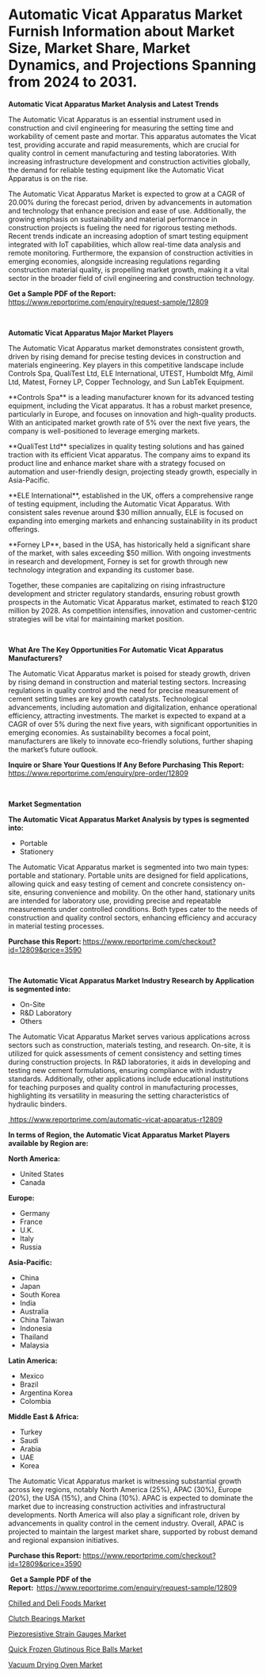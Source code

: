 <p><h1>Automatic Vicat Apparatus Market Furnish Information about Market Size, Market Share, Market Dynamics, and Projections Spanning from 2024 to 2031.</h1></p><p><strong>Automatic Vicat Apparatus Market Analysis and Latest Trends</strong></p>
<p><p>The Automatic Vicat Apparatus is an essential instrument used in construction and civil engineering for measuring the setting time and workability of cement paste and mortar. This apparatus automates the Vicat test, providing accurate and rapid measurements, which are crucial for quality control in cement manufacturing and testing laboratories. With increasing infrastructure development and construction activities globally, the demand for reliable testing equipment like the Automatic Vicat Apparatus is on the rise.</p><p>The Automatic Vicat Apparatus Market is expected to grow at a CAGR of 20.00% during the forecast period, driven by advancements in automation and technology that enhance precision and ease of use. Additionally, the growing emphasis on sustainability and material performance in construction projects is fueling the need for rigorous testing methods. Recent trends indicate an increasing adoption of smart testing equipment integrated with IoT capabilities, which allow real-time data analysis and remote monitoring. Furthermore, the expansion of construction activities in emerging economies, alongside increasing regulations regarding construction material quality, is propelling market growth, making it a vital sector in the broader field of civil engineering and construction technology.</p></p>
<p><strong>Get a Sample PDF of the Report:&nbsp;</strong> <a href="https://www.reportprime.com/enquiry/request-sample/12809?utm_campaign=1278&utm_medium=2&utm_source=Github&utm_content=ia&utm_term=10102024&utm_id=automatic-vicat-apparatus">https://www.reportprime.com/enquiry/request-sample/12809</a></p>
<p>&nbsp;</p>
<p><strong>Automatic Vicat Apparatus Major Market Players</strong></p>
<p><p>The Automatic Vicat Apparatus market demonstrates consistent growth, driven by rising demand for precise testing devices in construction and materials engineering. Key players in this competitive landscape include Controls Spa, QualiTest Ltd, ELE International, UTEST, Humboldt Mfg, Aimil Ltd, Matest, Forney LP, Copper Technology, and Sun LabTek Equipment.</p><p>**Controls Spa** is a leading manufacturer known for its advanced testing equipment, including the Vicat apparatus. It has a robust market presence, particularly in Europe, and focuses on innovation and high-quality products. With an anticipated market growth rate of 5% over the next five years, the company is well-positioned to leverage emerging markets.</p><p>**QualiTest Ltd** specializes in quality testing solutions and has gained traction with its efficient Vicat apparatus. The company aims to expand its product line and enhance market share with a strategy focused on automation and user-friendly design, projecting steady growth, especially in Asia-Pacific.</p><p>**ELE International**, established in the UK, offers a comprehensive range of testing equipment, including the Automatic Vicat Apparatus. With consistent sales revenue around $30 million annually, ELE is focused on expanding into emerging markets and enhancing sustainability in its product offerings.</p><p>**Forney LP**, based in the USA, has historically held a significant share of the market, with sales exceeding $50 million. With ongoing investments in research and development, Forney is set for growth through new technology integration and expanding its customer base.</p><p>Together, these companies are capitalizing on rising infrastructure development and stricter regulatory standards, ensuring robust growth prospects in the Automatic Vicat Apparatus market, estimated to reach $120 million by 2028. As competition intensifies, innovation and customer-centric strategies will be vital for maintaining market position.</p></p>
<p>&nbsp;</p>
<p><strong>What Are The Key Opportunities For Automatic Vicat Apparatus Manufacturers?</strong></p>
<p><p>The Automatic Vicat Apparatus market is poised for steady growth, driven by rising demand in construction and material testing sectors. Increasing regulations in quality control and the need for precise measurement of cement setting times are key growth catalysts. Technological advancements, including automation and digitalization, enhance operational efficiency, attracting investments. The market is expected to expand at a CAGR of over 5% during the next five years, with significant opportunities in emerging economies. As sustainability becomes a focal point, manufacturers are likely to innovate eco-friendly solutions, further shaping the market’s future outlook.</p></p>
<p><strong>Inquire or Share Your Questions If Any Before Purchasing This Report:</strong> <a href="https://www.reportprime.com/enquiry/pre-order/12809?utm_campaign=1278&utm_medium=2&utm_source=Github&utm_content=ia&utm_term=10102024&utm_id=automatic-vicat-apparatus">https://www.reportprime.com/enquiry/pre-order/12809</a></p>
<p>&nbsp;</p>
<p><strong>Market Segmentation</strong></p>
<p><strong>The Automatic Vicat Apparatus Market Analysis by types is segmented into:</strong></p>
<p><ul><li>Portable</li><li>Stationery</li></ul></p>
<p><p>The Automatic Vicat Apparatus market is segmented into two main types: portable and stationary. Portable units are designed for field applications, allowing quick and easy testing of cement and concrete consistency on-site, ensuring convenience and mobility. On the other hand, stationary units are intended for laboratory use, providing precise and repeatable measurements under controlled conditions. Both types cater to the needs of construction and quality control sectors, enhancing efficiency and accuracy in material testing processes.</p></p>
<p><strong>Purchase this Report:&nbsp;</strong><a href="https://www.reportprime.com/checkout?id=12809&price=3590&utm_campaign=1278&utm_medium=2&utm_source=Github&utm_content=ia&utm_term=10102024&utm_id=automatic-vicat-apparatus">https://www.reportprime.com/checkout?id=12809&price=3590</a></p>
<p>&nbsp;</p>
<p><strong>The Automatic Vicat Apparatus Market Industry Research by Application is segmented into:</strong></p>
<p><ul><li>On-Site</li><li>R&D Laboratory</li><li>Others</li></ul></p>
<p><p>The Automatic Vicat Apparatus Market serves various applications across sectors such as construction, materials testing, and research. On-site, it is utilized for quick assessments of cement consistency and setting times during construction projects. In R&D laboratories, it aids in developing and testing new cement formulations, ensuring compliance with industry standards. Additionally, other applications include educational institutions for teaching purposes and quality control in manufacturing processes, highlighting its versatility in measuring the setting characteristics of hydraulic binders.</p></p>
<p><a href="https://www.reportprime.com/automatic-vicat-apparatus-r12809?utm_campaign=1278&utm_medium=2&utm_source=Github&utm_content=ia&utm_term=10102024&utm_id=automatic-vicat-apparatus">&nbsp;https://www.reportprime.com/automatic-vicat-apparatus-r12809</a></p>
<p><strong>In terms of Region, the Automatic Vicat Apparatus Market Players available by Region are:</strong></p>
<p>
    <p> <strong> North America: </strong>
        <ul>
            <li>United States</li>
            <li>Canada</li>
        </ul>
        </p> 
    <p> <strong> Europe: </strong>
        <ul>
            <li>Germany</li>
            <li>France</li>
            <li>U.K.</li>
            <li>Italy</li>
            <li>Russia</li>
        </ul>
        </p> 
    <p> <strong> Asia-Pacific: </strong>
        <ul>
            <li>China</li>
            <li>Japan</li>
            <li>South Korea</li>
            <li>India</li>
            <li>Australia</li>
            <li>China Taiwan</li>
            <li>Indonesia</li>
            <li>Thailand</li>
            <li>Malaysia</li>
        </ul>
        </p> 
    <p> <strong> Latin America: </strong>
        <ul>
            <li>Mexico</li>
            <li>Brazil</li>
            <li>Argentina Korea</li>
            <li>Colombia</li>
        </ul>
        </p> 
    <p> <strong> Middle East & Africa: </strong>
        <ul>
            <li>Turkey</li>
            <li>Saudi</li>
            <li>Arabia</li>
            <li>UAE</li>
            <li>Korea</li>
        </ul>
    </p>
    </p>
<p><p>The Automatic Vicat Apparatus market is witnessing substantial growth across key regions, notably North America (25%), APAC (30%), Europe (20%), the USA (15%), and China (10%). APAC is expected to dominate the market due to increasing construction activities and infrastructural developments. North America will also play a significant role, driven by advancements in quality control in the cement industry. Overall, APAC is projected to maintain the largest market share, supported by robust demand and regional expansion initiatives.</p></p>
<p><strong>Purchase this Report: </strong><a href="https://www.reportprime.com/checkout?id=12809&price=3590&utm_campaign=1278&utm_medium=2&utm_source=Github&utm_content=ia&utm_term=10102024&utm_id=automatic-vicat-apparatus">https://www.reportprime.com/checkout?id=12809&price=3590</a></p>
<p>&nbsp;<strong>Get a Sample PDF of the Report:&nbsp;&nbsp;</strong><a href="https://www.reportprime.com/enquiry/request-sample/12809?utm_campaign=1278&utm_medium=2&utm_source=Github&utm_content=ia&utm_term=10102024&utm_id=automatic-vicat-apparatus">https://www.reportprime.com/enquiry/request-sample/12809</a></p>
<p><strong></strong></p>
<p><p><a href="https://issuu.com/reportprime-2/docs/chilled-and-deli-foods-market-size-_019c70b3ea91eb?utm_campaign=1278&utm_medium=2&utm_source=Github&utm_content=ia&utm_term=10102024&utm_id=automatic-vicat-apparatus">Chilled and Deli Foods Market</a></p><p><a href="https://www.linkedin.com/pulse/global-clutch-bearings-market-analysis-key-trends-future-projections-9tuzc?utm_campaign=1278&utm_medium=2&utm_source=Github&utm_content=ia&utm_term=10102024&utm_id=automatic-vicat-apparatus">Clutch Bearings Market</a></p><p><a href="https://www.linkedin.com/pulse/strategic-roadmap-success-global-piezoresistive-strain-zyhjc?utm_campaign=1278&utm_medium=2&utm_source=Github&utm_content=ia&utm_term=10102024&utm_id=automatic-vicat-apparatus">Piezoresistive Strain Gauges Market</a></p><p><a href="https://issuu.com/reportprime-2/docs/quick-frozen-glutinous-rice-balls-m_9cf5b7b14882fe?utm_campaign=1278&utm_medium=2&utm_source=Github&utm_content=ia&utm_term=10102024&utm_id=automatic-vicat-apparatus">Quick Frozen Glutinous Rice Balls Market</a></p><p><a href="https://www.linkedin.com/pulse/vacuum-drying-oven-market-velocity-58-cagr-trajectory-2024-2031-4wkqc?utm_campaign=1278&utm_medium=2&utm_source=Github&utm_content=ia&utm_term=10102024&utm_id=automatic-vicat-apparatus">Vacuum Drying Oven Market</a></p></p>